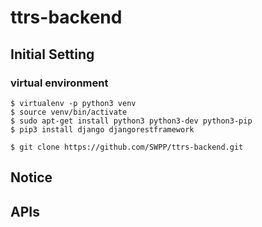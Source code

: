 # ttrs-backend

## Initial Setting
### virtual environment
```console
$ virtualenv -p python3 venv
$ source venv/bin/activate
$ sudo apt-get install python3 python3-dev python3-pip
$ pip3 install django djangorestframework
```
```console
$ git clone https://github.com/SWPP/ttrs-backend.git
```

## Notice

## APIs
